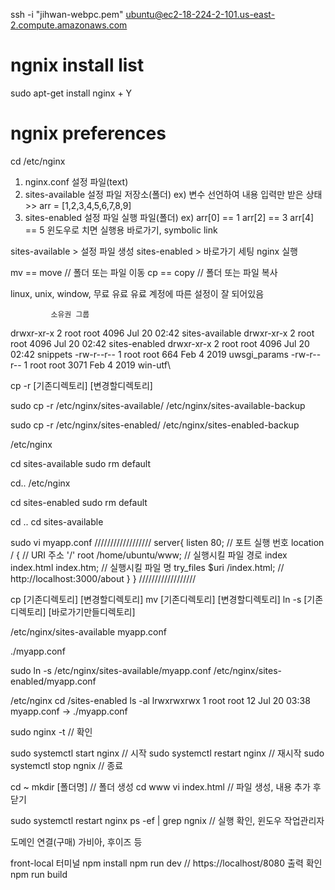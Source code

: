 ssh -i "jihwan-webpc.pem" ubuntu@ec2-18-224-2-101.us-east-2.compute.amazonaws.com

# ngnix install list
sudo apt-get install nginx + Y

# ngnix preferences
cd /etc/nginx

1. nginx.conf          설정 파일(text)
2. sites-available     설정 파일 저장소(폴더)
    ex) 변수 선언하여 내용 입력만 받은 상태 >> arr = [1,2,3,4,5,6,7,8,9]
3. sites-enabled       설정 파일 실행 파일(폴더)
    ex) arr[0] == 1
        arr[2] == 3
        arr[4] == 5
    윈도우로 치면 실행용 바로가기, symbolic link

sites-available > 설정 파일 생성
sites-enabled   > 바로가기 세팅
nginx 실행

mv == move  // 폴더 또는 파일 이동
cp == copy  // 폴더 또는 파일 복사

linux, unix, window,
무료   유료   유료
계정에 따른 설정이 잘 되어있음

             소유권 그룹
drwxr-xr-x  2 root root 4096 Jul 20 02:42 sites-available
drwxr-xr-x  2 root root 4096 Jul 20 02:42 sites-enabled
drwxr-xr-x  2 root root 4096 Jul 20 02:42 snippets
-rw-r--r--  1 root root  664 Feb  4  2019 uwsgi_params
-rw-r--r--  1 root root 3071 Feb  4  2019 win-utf\

cp -r [기존디렉토리] [변경할디렉토리]

sudo cp -r /etc/nginx/sites-available/ /etc/nginx/sites-available-backup

sudo cp -r /etc/nginx/sites-enabled/ /etc/nginx/sites-enabled-backup

/etc/nginx

cd sites-available
sudo rm default

cd..
/etc/nginx

cd sites-enabled
sudo rm default

cd ..
cd sites-available

sudo vi myapp.conf
//////////////////
server{
    listen 80;                          // 포트 실행 번호
    location / {                        // URI 주소 '/'
        root /home/ubuntu/www;          // 실행시킬 파일 경로
        index index.html index.htm;     // 실행시킬 파일 명
        try_files $uri /index.html;     // http://localhost:3000/about
    }
}
//////////////////

cp [기존디렉토리] [변경할디렉토리]
mv [기존디렉토리] [변경할디렉토리]
ln -s [기존디렉토리] [바로가기만들디렉토리]

/etc/nginx/sites-available
myapp.conf

./myapp.conf

sudo ln -s /etc/nginx/sites-available/myapp.conf /etc/nginx/sites-enabled/myapp.conf

/etc/nginx
cd /sites-enabled
ls -al
lrwxrwxrwx  1 root root   12 Jul 20 03:38 myapp.conf -> ./myapp.conf

sudo nginx -t // 확인

sudo systemctl start nginx  // 시작
sudo systemctl restart nginx  // 재시작
sudo systemctl stop ngnix   // 종료

cd ~
mkdir [폴더명] // 폴더 생성
cd www
vi index.html // 파일 생성, 내용 추가 후 닫기

sudo systemctl restart nginx
ps -ef | grep ngnix // 실행 확인, 윈도우 작업관리자

도메인 연결(구매)
가비아, 후이즈 등

front-local 터미널
npm install
npm run dev // https://localhost/8080 출력 확인
npm run build